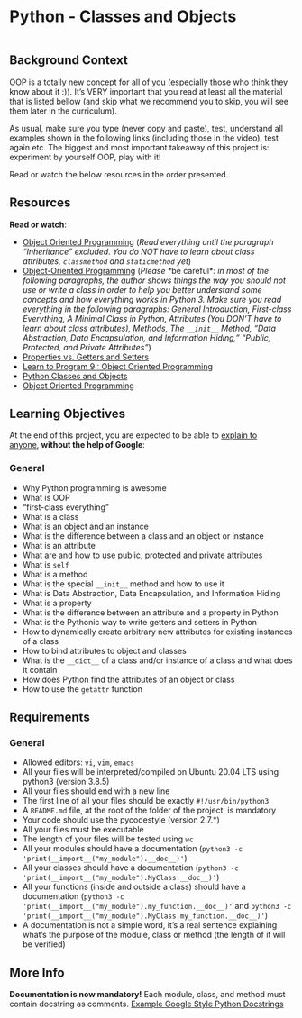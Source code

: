 <h1>Python - Classes and Objects</h1>
<p><img src="https://s3.amazonaws.com/intranet-projects-files/holbertonschool-higher-level_programming+/247/oop-meme.jpg" alt="" /></p>
<h2>Background Context</h2>
<p>OOP is a totally new concept for all of you (especially those who think they know about it :)). It&rsquo;s VERY important that you read at least all the material that is listed bellow (and skip what we recommend you to skip, you will see them later in the curriculum).</p>
<p>As usual, make sure you type (never copy and paste), test, understand all examples shown in the following links (including those in the video), test again etc. The biggest and most important takeaway of this project is: experiment by yourself OOP, play with it!</p>
<p>Read or watch the below resources in the order presented.</p>
<h2>Resources</h2>
<p><strong>Read or watch</strong>:</p>
<ul>
<li><a title="Object Oriented Programming" href="https://intranet.hbtn.io/rltoken/5envVBirO286MdSZgZ4DoQ" target="_blank" rel="noopener">Object Oriented Programming</a>&nbsp;(<em>Read everything until the paragraph &ldquo;Inheritance&rdquo; excluded. You do NOT have to learn about class attributes,&nbsp;<code>classmethod</code>&nbsp;and&nbsp;<code>staticmethod</code>&nbsp;yet</em>)</li>
<li><a title="Object-Oriented Programming" href="https://intranet.hbtn.io/rltoken/sCdUrEsHLFH2NpUzI5Xx8w" target="_blank" rel="noopener">Object-Oriented Programming</a>&nbsp;(<em>Please *</em>be careful*<em>: in most of the following paragraphs, the author shows things the way you should not use or write a class in order to help you better understand some concepts and how everything works in Python 3. Make sure you read everything in the following paragraphs: General Introduction, First-class Everything, A Minimal Class in Python, Attributes (You DON&rsquo;T have to learn about class attributes), Methods, The&nbsp;<code>__init__</code>&nbsp;Method, &ldquo;Data Abstraction, Data Encapsulation, and Information Hiding,&rdquo; &ldquo;Public, Protected, and Private Attributes&rdquo;</em>)</li>
<li><a title="Properties vs. Getters and Setters" href="https://intranet.hbtn.io/rltoken/3B0RWILA_kSjK5udEbFt-A" target="_blank" rel="noopener">Properties vs. Getters and Setters</a></li>
<li><a title="Learn to Program 9 : Object Oriented Programming" href="https://intranet.hbtn.io/rltoken/5u8UhnaTWX2A-G7LICKCDw" target="_blank" rel="noopener">Learn to Program 9 : Object Oriented Programming</a></li>
<li><a title="Python Classes and Objects" href="https://intranet.hbtn.io/rltoken/cwqg7Ud04LTDsatPT17CaQ" target="_blank" rel="noopener">Python Classes and Objects</a></li>
<li><a title="Object Oriented Programming" href="https://intranet.hbtn.io/rltoken/6cZhWLe083CJERYLjAM0BQ" target="_blank" rel="noopener">Object Oriented Programming</a></li>
</ul>
<h2>Learning Objectives</h2>
<p>At the end of this project, you are expected to be able to&nbsp;<a title="explain to anyone" href="https://intranet.hbtn.io/rltoken/gwuqSZXS7ElRbiObQzDcTg" target="_blank" rel="noopener">explain to anyone</a>,&nbsp;<strong>without the help of Google</strong>:</p>
<h3>General</h3>
<ul>
<li>Why Python programming is awesome</li>
<li>What is OOP</li>
<li>&ldquo;first-class everything&rdquo;</li>
<li>What is a class</li>
<li>What is an object and an instance</li>
<li>What is the difference between a class and an object or instance</li>
<li>What is an attribute</li>
<li>What are and how to use public, protected and private attributes</li>
<li>What is&nbsp;<code>self</code></li>
<li>What is a method</li>
<li>What is the special&nbsp;<code>__init__</code>&nbsp;method and how to use it</li>
<li>What is Data Abstraction, Data Encapsulation, and Information Hiding</li>
<li>What is a property</li>
<li>What is the difference between an attribute and a property in Python</li>
<li>What is the Pythonic way to write getters and setters in Python</li>
<li>How to dynamically create arbitrary new attributes for existing instances of a class</li>
<li>How to bind attributes to object and classes</li>
<li>What is the&nbsp;<code>__dict__</code>&nbsp;of a class and/or instance of a class and what does it contain</li>
<li>How does Python find the attributes of an object or class</li>
<li>How to use the&nbsp;<code>getattr</code>&nbsp;function</li>
</ul>
<h2>Requirements</h2>
<h3>General</h3>
<ul>
<li>Allowed editors:&nbsp;<code>vi</code>,&nbsp;<code>vim</code>,&nbsp;<code>emacs</code></li>
<li>All your files will be interpreted/compiled on Ubuntu 20.04 LTS using python3 (version 3.8.5)</li>
<li>All your files should end with a new line</li>
<li>The first line of all your files should be exactly&nbsp;<code>#!/usr/bin/python3</code></li>
<li>A&nbsp;<code>README.md</code>&nbsp;file, at the root of the folder of the project, is mandatory</li>
<li>Your code should use the pycodestyle (version 2.7.*)</li>
<li>All your files must be executable</li>
<li>The length of your files will be tested using&nbsp;<code>wc</code></li>
<li>All your modules should have a documentation (<code>python3 -c 'print(__import__("my_module").__doc__)'</code>)</li>
<li>All your classes should have a documentation (<code>python3 -c 'print(__import__("my_module").MyClass.__doc__)'</code>)</li>
<li>All your functions (inside and outside a class) should have a documentation (<code>python3 -c 'print(__import__("my_module").my_function.__doc__)'</code>&nbsp;and&nbsp;<code>python3 -c 'print(__import__("my_module").MyClass.my_function.__doc__)'</code>)</li>
<li>A documentation is not a simple word, it&rsquo;s a real sentence explaining what&rsquo;s the purpose of the module, class or method (the length of it will be verified)</li>
</ul>
<h2>More Info</h2>
<p><strong>Documentation is now mandatory!</strong>&nbsp;Each module, class, and method must contain docstring as comments.&nbsp;<a title="Example Google Style Python Docstrings" href="https://intranet.hbtn.io/rltoken/WK6oRgAsdc3cSB4XHgE_1A" target="_blank" rel="noopener">Example Google Style Python Docstrings</a></p>